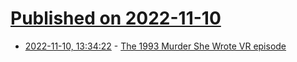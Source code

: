 # [Published on 2022-11-10](index.md)

* [2022-11-10, 13:34:22](https://news.ycombinator.com/item?id=33546151) - [The 1993 Murder She Wrote VR episode](https://www.wired.com/2014/04/underwire-0402-murdershewrote/)
